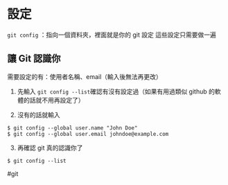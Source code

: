 # 設定
`git config` ：指向一個資料夾，裡面就是你的 git 設定
這些設定只需要做一遍

## 讓 Git 認識你
需要設定的有：使用者名稱、email（輸入後無法再更改）
1. 先輸入 `git config --list`確認有沒有設定過（如果有用過類似 github 的軟體的話就不用再設定了）

2. 沒有的話就輸入
```console
$ git config --global user.name "John Doe"
$ git config --global user.email johndoe@example.com
```

3. 再確認 git 真的認識你了
```shell
$ git config --list
```


#git